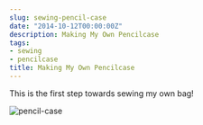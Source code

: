 ```yaml
---
slug: sewing-pencil-case
date: "2014-10-12T00:00:00Z"
description: Making My Own Pencilcase
tags:
- sewing
- pencilcase
title: Making My Own Pencilcase
---
```

This is the first step towards sewing my own bag!

![pencil-case](/assets/images/pencil-case.jpg)

